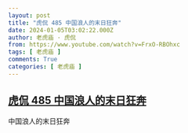 ```yaml
---
layout: post
title: "虎侃 485 中国浪人的末日狂奔"
date: 2024-01-05T03:02:22.000Z
author: 老虎庙 · 虎侃
from: https://www.youtube.com/watch?v=FrxO-RBOhxc
tags: [ 老虎庙 ]
comments: True
categories: [ 老虎庙 ]
---
```

<!--1704423742000-->
[虎侃 485 中国浪人的末日狂奔](https://www.youtube.com/watch?v=FrxO-RBOhxc)
------

<div>
中国浪人的末日狂奔
</div>
